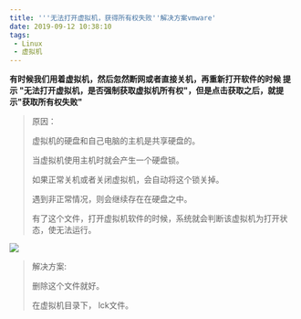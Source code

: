 ```yaml
---
title: '''无法打开虚拟机，获得所有权失败''解决方案vmware'
date: 2019-09-12 10:38:10
tags:
 - Linux
 - 虚拟机
---
```


**有时候我们用着虚拟机，然后忽然断网或者直接关机，再重新打开软件的时候 提示 "无法打开虚拟机，是否强制获取虚拟机所有权"，但是点击获取之后，就提示"获取所有权失败"**

<!--more-->

> 原因：
> 
> 虚拟机的硬盘和自己电脑的主机是共享硬盘的。
> 
> 当虚拟机使用主机时就会产生一个硬盘锁。
> 
> 如果正常关机或者关闭虚拟机，会自动将这个锁关掉。
> 
> 遇到非正常情况，则会继续存在在硬盘之中。
> 
> 有了这个文件，打开虚拟机软件的时候，系统就会判断该虚拟机为打开状态，使无法运行。

![](https://i.imgur.com/9uUjexa.png)

> 解决方案:
> 
> 删除这个文件就好。
> 
> 在虚拟机目录下， lck文件。

